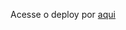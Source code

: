 Acesse o deploy por <a target="_blank" href="https://jogo-numero-secreto-one-taupe.vercel.app/"> aqui </a>
